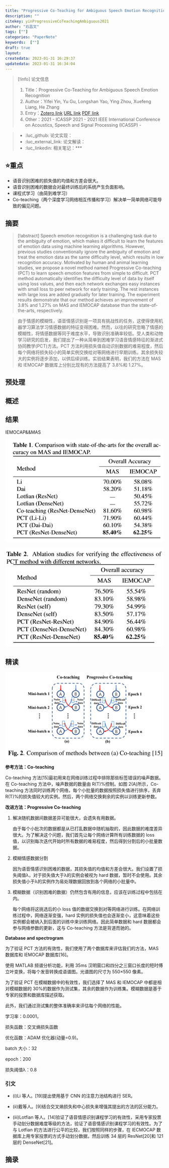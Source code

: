```yaml
---
title: "Progressive Co-Teaching for Ambiguous Speech Emotion Recognition"
description: ""
citekey: yinProgressiveCoTeachingAmbiguous2021
author: "石昌文"
tags: [""]
categories: "PaperNote"
keywords:  [""]
draft: true
layout: 
createdata: 2023-01-31 16:29:37
updatedata: 2023-01-31 16:34:04
---
```


> [!info] 论文信息
>1. Title：Progressive Co-Teaching for Ambiguous Speech Emotion Recognition
>2. Author：Yifei Yin, Yu Gu, Longshan Yao, Ying Zhou, Xuefeng Liang, He Zhang
>3. Entry：[Zotero link](zotero://select/items/@yinProgressiveCoTeachingAmbiguous2021) [URL link]() [PDF link](<file:///C\:\\Users\\19115\\OneDrive - stu.suda.edu.cn\\Zotero\\Yin et al_2021_Progressive Co-Teaching for Ambiguous Speech Emotion Recognition.pdf>)
>4. Other：2021 - ICASSP 2021 - 2021 IEEE International Conference on Acoustics, Speech and Signal Processing (ICASSP)     -   

>- :luc_github: 论文实现：
>- :luc_external_link: 论文解读：
>- :luc_linkedin: 相关笔记：***

## ⭐重点

- 语音识别困难的损失值的均值和方差会很大。
- 语音识别困难的数据会对最终训练后的系统产生负面影响。
- 课程式学习（由简到难学习）
- Co-teaching（两个深度学习网络相互传播和学习）解决单一简单网络可能导致的偏见问题。

## 摘要

> [!abstract] Speech emotion recognition is a challenging task due to the ambiguity of emotion, which makes it difficult to learn the features of emotion data using machine learning algorithms. However, previous studies conventionally ignore the ambiguity of emotion and treat the emotion data as the same difficulty level, which results in low recognition accuracy. Motivated by human and animal learning studies, we propose a novel method named Progressive Co-teaching (PCT) to learn speech emotion features from simple to difficult. PCT method automatically identifies the difficulty level of data by itself using loss values, and then each network exchanges easy instances with small loss to peer network for early training. The rest instances with large loss are added gradually for later training. The experiment results demonstrate that our method achieves an improvement of 3.8% and 1.27% on MAS and IEMOCAP database than the state-of-the-arts, respectively.

> 由于情感的模糊性，语音情感识别是一项具有挑战性的任务，这使得使用机器学习算法学习情感数据的特征变得困难。然而，以往的研究忽略了情感的模糊性，将情感数据等同于难度水平，导致识别准确率较低。受人类和动物学习研究的启发，我们提出了一种从简单到困难学习语音情感特征的渐进式协同教学(PCT)方法。PCT 方法利用损失值自动识别数据的难易程度，然后每个网络将损失较小的简单实例交换给对等网络进行早期训练。其余损失较大的实例将逐步添加，以供后续训练。实验结果表明，我们的方法在 MAS 和 IEMOCAP 数据库上分别比现有的方法提高了 3.8%和 1.27%。

## 预处理

## 概述

## 结果

IEMOCAP&&MAS

![]({1}_Progressive%20Co-Teaching%20for%20Ambiguous%20Speech%20Emotion%20Recognition.assets/image-20220417160506.png)

![]({1}_Progressive%20Co-Teaching%20for%20Ambiguous%20Speech%20Emotion%20Recognition.assets/image-20220417160513.png)

## 精读

![image-20220124145043099]({1}_Progressive%20Co-Teaching%20for%20Ambiguous%20Speech%20Emotion%20Recognition.assets/image-20220124145043099.png)

**参考方法：Co-teaching**

Co-teaching 方法[15]最初用来在网络训练过程中排除那些标签错误的噪声数据。在 Co-teaching 方法中，噪声数据的数量由 R(T)%控制。如图 2(A)所示，Co-teaching 方法同时训练两个网络，每个小批量的数据按照损失值进行排序，丢弃 R(T)%的损失值较大的实例。然后，两个网络交换剩余的实例以训练更新参数。

**改进方法：Progressive Co-teaching**

1. 解决随机数据间数据差异可能很大，会遗失有用数据。

	由于每个小批次的数据都是从已打乱数据中随机抽取的，因此数据的难度差异很大。为了解决这个问题，我们首先让每个网络计算所有训练数据的 loss 值，以识别每次迭代开始时所有数据的难易程度，然后得到分割后的小批量数据。

2. 模糊情感数据分割

	因为语音情感识别困难的数据，其损失值的均值和方差会很大。我们设置了损失阈值λ，对于损失值大于λ的实例会被视为 hard 数据，暂时不会使用。其余损失值小于λ的实例作为易处理数据回放到各个网络的小批量中。

3. 模糊数据（识别困难的数据）仍然包含有用的信息，应该在训练过程中包括在内。

	每个网络将这挑选后的小 loss 值的数据交换到对等网络进行训练。在网络训练过程中，网络逐渐变强，hard 实例的损失值也会逐渐变小，这意味着这些实例都会被纳入到后面的训练中来训练网络。因此简单数据和 hard 数据都会参与网络参数的更新，这与 Co-teaching 方法是背道而驰的。

**Database and spectrogram**

为了验证 PCT 方法的有效性，我们使用了两个数据库来评估我们的方法，MAS 数据库和 IEMOCAP 数据库[16]。

使用 MATLAB 频谱分析功能，利用 35ms 汉明窗口和四分之三窗口长度的短时傅立叶变换，将每个发音转换成语谱图。光谱图的尺寸为 550×550 像素。

为了验证 PCT 在模糊数据中的有效性，我们选择了 MAS 和 IEMOCAP 中都是相对模糊数据的 30%的数据作为测试集，其余的数据作为训练集。模糊数据是基于专家的投票和数据库描述获取。

此外，我们通过测试集的整体准确率来评估每个网络的性能。

学习率：0.0001，

损失函数：交叉熵损失函数

优化函数：ADAM 优化器(动量=0.9)。

batch 大小：32

epoch：200

损失阈值λ：0.8

### 引文

- (i)Li 等人。[19]提出使用基于 CNN 的注意力池结构进行 SER。

- (ii)戴等人。[9]结合交叉熵损失和中心损失来增强其提出的方法的区分能力。

- (iii)Lotfian 等人。[14]验证了语音情感识别课程学习的有效性，采用专家投票手动划分数据难度等级的方法，验证了语音情感识别课程学习的有效性。为了与 Lotfian 的方法进行公平的比较，我们按照同样的步骤，在 IECMOCAP 数据库上用专家投票的方式手动划分数据，然后训练 34 层的 ResNet[20]和 121 层的 DenseNet[21]。

## 摘录
